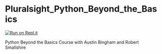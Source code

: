 # Pluralsight_Python_Beyond_the_Basics

[![Run on Repl.it](https://repl.it/badge/github/AdnanMostafa/Pluralsight_Python_Beyond_the_Basics)](https://repl.it/github/AdnanMostafa/Pluralsight_Python_Beyond_the_Basics)

Python Beyond the Basics Course with Austin Bingham and Robert Smallshire
